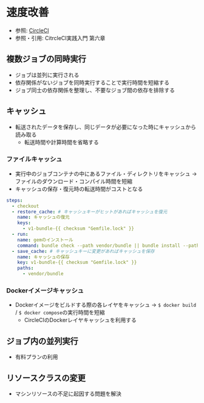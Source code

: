 # 速度改善
- 参照: [CircleCI](https://circleci.com/docs/ja/2.0/about-circleci/#section=welcome)
- 参照・引用: CitrcleCI実践入門 第六章

## 複数ジョブの同時実行
- ジョブは並列に実行される
- 依存関係がないジョブを同時実行することで実行時間を短縮する
- ジョブ同士の依存関係を整理し、不要なジョブ間の依存を排除する

## キャッシュ
- 転送されたデータを保存し、同じデータが必要になった時にキャッシュから読み取る
  - 転送時間や計算時間を省略する

### ファイルキャッシュ
- 実行中のジョブコンテナの中にあるファイル・ディレクトリをキャッシュ
  -> ファイルのダウンロード・コンパイル時間を短縮
- キャッシュの保存・復元時の転送時間がコストとなる
```yml
steps:
  - checkout
  - restore_cache: # キャッシュキーがヒットがあればキャッシュを復元
    name: キャッシュの復元
    keys:
      - v1-bundle-{{ checksum "Gemfile.lock" }}
  - run:
    name: gemのインストール
    command: bundle check --path vendor/bundle || bundle install --path vendor/bundle
  - save_cache: # キャッシュキーに変更があればキャッシュを保存
    name: キャッシュの保存
    key: v1-bundle-{{ checksum "Gemfile.lock" }}
    paths:
      - vendor/bundle
```

### Dockerイメージキャッシュ
- Dockerイメージをビルドする際の各レイヤをキャッシュ
  -> `$ docker build` / `$ docker compose`の実行時間を短縮
  - CircleCIのDockerレイヤキャッシュを利用する

## ジョブ内の並列実行
- 有料プランの利用

## リソースクラスの変更
- マシンリソースの不足に起因する問題を解決
